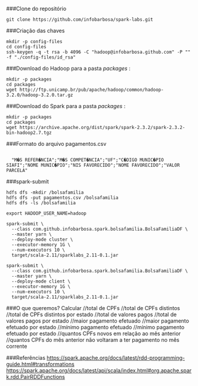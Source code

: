 
###Clone do repositório
```
git clone https://github.com/infobarbosa/spark-labs.git
```

###Criação das chaves
```
mkdir -p config-files
cd config-files
ssh-keygen -q -t rsa -b 4096 -C "hadoop@infobarbosa.github.com" -P "" -f "./config-files/id_rsa"
```

###Download do Hadoop para a pasta _packages_ :
```
mkdir -p packages
cd packages
wget http://ftp.unicamp.br/pub/apache/hadoop/common/hadoop-3.2.0/hadoop-3.2.0.tar.gz 
```

###Download do Spark para a pasta _packages_ :
```
mkdir -p packages
cd packages
wget https://archive.apache.org/dist/spark/spark-2.3.2/spark-2.3.2-bin-hadoop2.7.tgz
```

###Formato do arquivo pagamentos.csv
```

  "M�S REFER�NCIA";"M�S COMPET�NCIA";"UF";"C�DIGO MUNIC�PIO SIAFI";"NOME MUNIC�PIO";"NIS FAVORECIDO";"NOME FAVORECIDO";"VALOR PARCELA"
```

###spark-submit
```
hdfs dfs -mkdir /bolsafamilia
hdfs dfs -put pagamentos.csv /bolsafamilia
hdfs dfs -ls /bolsafamilia

export HADOOP_USER_NAME=hadoop

spark-submit \
  --class com.github.infobarbosa.spark.bolsafamilia.BolsaFamiliaDF \
  --master yarn \
  --deploy-mode cluster \
  --executor-memory 1G \
  --num-executors 10 \
  target/scala-2.11/sparklabs_2.11-0.1.jar

spark-submit \
  --class com.github.infobarbosa.spark.bolsafamilia.BolsaFamiliaDF \
  --master yarn \
  --deploy-mode client \
  --executor-memory 1G \
  --num-executors 10 \
  target/scala-2.11/sparklabs_2.11-0.1.jar

```

###O que queremos?
Calcular
  //total de CPFs
  //total de CPFs distintos
  //total de CPFs distintos por estado
  //total de valores pagos
  //total de valores pagos por estado
  //maior pagamento efetuado
  //maior pagamento efetuado por estado
  //mínimo pagamento efetuado
  //mínimo pagamento efetuado por estado
  //quantos CPFs novos em relação ao mês anterior
  //quantos CPFs do mês anterior não voltaram a ter pagamento no mês corrente

###Referências
https://spark.apache.org/docs/latest/rdd-programming-guide.html#transformations
https://spark.apache.org/docs/latest/api/scala/index.html#org.apache.spark.rdd.PairRDDFunctions
